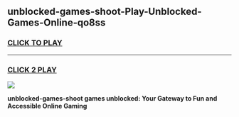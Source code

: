 
## unblocked-games-shoot-Play-Unblocked-Games-Online-qo8ss
<h3>
<a href="https://premium76.site?title=unblocked-games-shoot&ref=25A">CLICK TO PLAY</a></h3>
<hr>

<h3>
<a href="https://premium76.site?title=unblocked-games-shoot&ref=25A">CLICK 2 PLAY</a>
  
</h3>

<a href="https://premium76.site?title=unblocked-games-shoot&ref=25A"><img src="https://clearcache.store/games.png"></a>


**unblocked-games-shoot games unblocked: Your Gateway to Fun and Accessible Online Gaming**
